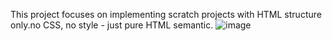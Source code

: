 This project focuses on implementing scratch projects with HTML structure only.no CSS, no style - just pure HTML semantic.
![image](https://github.com/user-attachments/assets/782a8e08-2164-414e-8f9b-cb7a379eede0)

